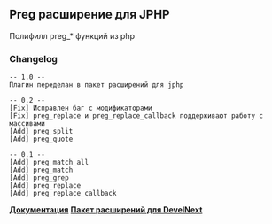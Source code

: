 ## Preg расширение для JPHP
Полифилл preg_* функций из php

### Changelog
```
-- 1.0 --
Плагин переделан в пакет расширений для jphp

-- 0.2 --
[Fix] Исправлен баг с модификаторами
[Fix] preg_replace и preg_replace_callback поддерживают работу с массивами
[Add] preg_split
[Add] preg_quote

-- 0.1 --
[Add] preg_match_all
[Add] preg_match
[Add] preg_grep
[Add] preg_replace
[Add] preg_replace_callback
```

[**Документация**](api-docs/README.md)
[**Пакет расширений для DevelNext**](https://github.com/TsSaltan/preg/releases)
